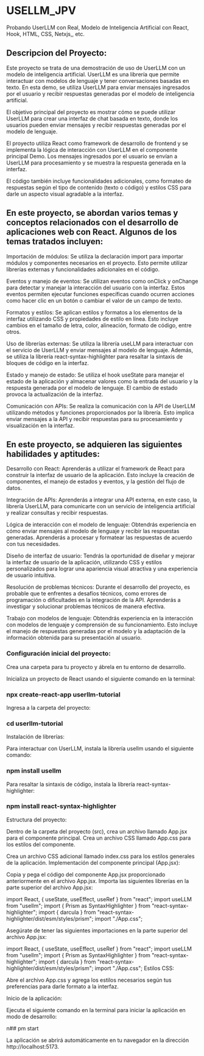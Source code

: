 # USELLM_JPV
Probando UserLLM con Real, Modelo de Inteligencia Artificial con React, Hook, HTML, CSS, Netxjs,, etc.

## Descripcion del Proyecto: 
Este proyecto se trata de una demostración de uso de UserLLM con un modelo de inteligencia artificial. UserLLM es una librería que permite interactuar con modelos de lenguaje y tener conversaciones basadas en texto. En esta demo, se utiliza UserLLM para enviar mensajes ingresados por el usuario y recibir respuestas generadas por el modelo de inteligencia artificial.

El objetivo principal del proyecto es mostrar cómo se puede utilizar UserLLM para crear una interfaz de chat basada en texto, donde los usuarios pueden enviar mensajes y recibir respuestas generadas por el modelo de lenguaje.

El proyecto utiliza React como framework de desarrollo de frontend y se implementa la lógica de interacción con UserLLM en el componente principal Demo. Los mensajes ingresados por el usuario se envían a UserLLM para procesamiento y se muestra la respuesta generada en la interfaz.

El código también incluye funcionalidades adicionales, como formateo de respuestas según el tipo de contenido (texto o código) y estilos CSS para darle un aspecto visual agradable a la interfaz.

## En este proyecto, se abordan varios temas y conceptos relacionados con el desarrollo de aplicaciones web con React. Algunos de los temas tratados incluyen:

Importación de módulos: Se utiliza la declaración import para importar módulos y componentes necesarios en el proyecto. Esto permite utilizar librerías externas y funcionalidades adicionales en el código.

Eventos y manejo de eventos: Se utilizan eventos como onClick y onChange para detectar y manejar la interacción del usuario con la interfaz. Estos eventos permiten ejecutar funciones específicas cuando ocurren acciones como hacer clic en un botón o cambiar el valor de un campo de texto.

Formatos y estilos: Se aplican estilos y formatos a los elementos de la interfaz utilizando CSS y propiedades de estilo en línea. Esto incluye cambios en el tamaño de letra, color, alineación, formato de código, entre otros.

Uso de librerías externas: Se utiliza la librería useLLM para interactuar con el servicio de UserLLM y enviar mensajes al modelo de lenguaje. Además, se utiliza la librería react-syntax-highlighter para resaltar la sintaxis de bloques de código en la interfaz.

Estado y manejo de estado: Se utiliza el hook useState para manejar el estado de la aplicación y almacenar valores como la entrada del usuario y la respuesta generada por el modelo de lenguaje. El cambio de estado provoca la actualización de la interfaz.

Comunicación con APIs: Se realiza la comunicación con la API de UserLLM utilizando métodos y funciones proporcionados por la librería. Esto implica enviar mensajes a la API y recibir respuestas para su procesamiento y visualización en la interfaz.

## En este proyecto, se adquieren las siguientes habilidades y aptitudes:

Desarrollo con React: Aprenderás a utilizar el framework de React para construir la interfaz de usuario de la aplicación. Esto incluye la creación de componentes, el manejo de estados y eventos, y la gestión del flujo de datos.

Integración de APIs: Aprenderás a integrar una API externa, en este caso, la librería UserLLM, para comunicarte con un servicio de inteligencia artificial y realizar consultas y recibir respuestas.

Lógica de interacción con el modelo de lenguaje: Obtendrás experiencia en cómo enviar mensajes al modelo de lenguaje y recibir las respuestas generadas. Aprenderás a procesar y formatear las respuestas de acuerdo con tus necesidades.

Diseño de interfaz de usuario: Tendrás la oportunidad de diseñar y mejorar la interfaz de usuario de la aplicación, utilizando CSS y estilos personalizados para lograr una apariencia visual atractiva y una experiencia de usuario intuitiva.

Resolución de problemas técnicos: Durante el desarrollo del proyecto, es probable que te enfrentes a desafíos técnicos, como errores de programación o dificultades en la integración de la API. Aprenderás a investigar y solucionar problemas técnicos de manera efectiva.

Trabajo con modelos de lenguaje: Obtendrás experiencia en la interacción con modelos de lenguaje y comprensión de su funcionamiento. Esto incluye el manejo de respuestas generadas por el modelo y la adaptación de la información obtenida para su presentación al usuario.

### Configuración inicial del proyecto:

Crea una carpeta para tu proyecto y ábrela en tu entorno de desarrollo.

Inicializa un proyecto de React usando el siguiente comando en la terminal:

### npx create-react-app userllm-tutorial

Ingresa a la carpeta del proyecto:

### cd userllm-tutorial

Instalación de librerías:

Para interactuar con UserLLM, instala la librería usellm usando el siguiente comando:

### npm install usellm

Para resaltar la sintaxis de código, instala la librería react-syntax-highlighter:

### npm install react-syntax-highlighter

Estructura del proyecto:

Dentro de la carpeta del proyecto (src), crea un archivo llamado App.jsx para el componente principal.
Crea un archivo CSS llamado App.css para los estilos del componente.

Crea un archivo CSS adicional llamado index.css para los estilos generales de la aplicación.
Implementación del componente principal (App.jsx):

Copia y pega el código del componente App.jsx proporcionado anteriormente en el archivo App.jsx.
Importa las siguientes librerías en la parte superior del archivo App.jsx:


import React, { useState, useEffect, useRef } from "react";
import useLLM from "usellm";
import { Prism as SyntaxHighlighter } from "react-syntax-highlighter";
import { darcula } from "react-syntax-highlighter/dist/esm/styles/prism";
import "./App.css";

Asegúrate de tener las siguientes importaciones en la parte superior del archivo App.jsx:


import React, { useState, useEffect, useRef } from "react";
import useLLM from "usellm";
import { Prism as SyntaxHighlighter } from "react-syntax-highlighter";
import { darcula } from "react-syntax-highlighter/dist/esm/styles/prism";
import "./App.css";
Estilos CSS:

Abre el archivo App.css y agrega los estilos necesarios según tus preferencias para darle formato a la interfaz.

Inicio de la aplicación:

Ejecuta el siguiente comando en la terminal para iniciar la aplicación en modo de desarrollo:

n## pm start

La aplicación se abrirá automáticamente en tu navegador en la dirección http://localhost:5173.

